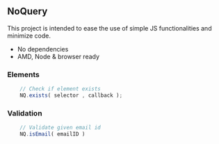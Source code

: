 ## NoQuery
This project is intended to ease the use of simple JS functionalities and minimize code.

- No dependencies
- AMD, Node & browser ready

### Elements

```js
	// Check if element exists
	NQ.exists( selector , callback );
```
### Validation
```js
	// Validate given email id
	NQ.isEmail( emailID )
```